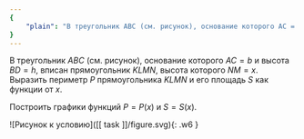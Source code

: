 ```yaml
---
{
    "plain": "В треугольник ABC (см. рисунок), основание которого AC = b и высота BD = h, вписан прямоугольник KLMN, высота которого NM = x. Выразить периметр P прямоугольника KLMN и его площадь S как функции от x. Построить графики функций P = P(x) и S = S(x)."
}
---
```


В треугольник $ABC$ (см. рисунок), основание которого $AC = b$ и высота $BD = h$, вписан прямоугольник $KLMN$, высота которого $NM = x$. Выразить периметр $P$ прямоугольника $KLMN$ и его площадь $S$ как функции от $x$.

Построить графики функций $P = P(x)$ и $S = S(x)$.

![Рисунок к условию]([[ task ]]/figure.svg){: .w6 }
